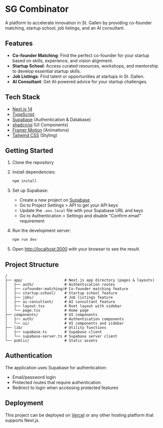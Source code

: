 # SG Combinator

A platform to accelerate innovation in St. Gallen by providing co-founder matching, startup school, job listings, and an AI consultant.

## Features

- **Co-founder Matching**: Find the perfect co-founder for your startup based on skills, experience, and vision alignment.
- **Startup School**: Access curated resources, workshops, and mentorship to develop essential startup skills.
- **Job Listings**: Find talent or opportunities at startups in St. Gallen.
- **AI Consultant**: Get AI-powered advice for your startup challenges.

## Tech Stack

- [Next.js 14](https://nextjs.org/)
- [TypeScript](https://www.typescriptlang.org/)
- [Supabase](https://supabase.io/) (Authentication & Database)
- [shadcn/ui](https://ui.shadcn.com/) (UI Components)
- [Framer Motion](https://www.framer.com/motion/) (Animations)
- [Tailwind CSS](https://tailwindcss.com/) (Styling)

## Getting Started

1. Clone the repository
2. Install dependencies:
   ```bash
   npm install
   ```
3. Set up Supabase:
   - Create a new project on [Supabase](https://supabase.io/)
   - Go to Project Settings > API to get your API keys
   - Update the `.env.local` file with your Supabase URL and keys
   - Go to Authentication > Settings and disable "Confirm email" requirement

4. Run the development server:
   ```bash
   npm run dev
   ```
5. Open [http://localhost:3000](http://localhost:3000) with your browser to see the result.

## Project Structure

```
/
├── app/                   # Next.js app directory (pages & layouts)
│   ├── auth/              # Authentication routes
│   ├── cofounder-matching/# Co-founder matching feature
│   ├── startup-school/    # Startup school feature
│   ├── jobs/              # Job listings feature
│   ├── ai-consultant/     # AI consultant feature
│   ├── layout.tsx         # Root layout with sidebar
│   └── page.tsx           # Home page
├── components/            # UI components
│   ├── auth/              # Authentication components
│   └── ui/                # UI components and sidebar
├── lib/                   # Utility functions
│   ├── supabase.ts        # Supabase client
│   └── supabase-server.ts # Supabase server client
└── public/                # Static assets
```

## Authentication

The application uses Supabase for authentication:
- Email/password login
- Protected routes that require authentication
- Redirect to login when accessing protected features

## Deployment

This project can be deployed on [Vercel](https://vercel.com/) or any other hosting platform that supports Next.js.
